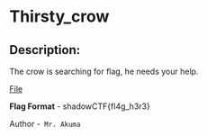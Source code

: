 
# Thirsty_crow
## Description:
The crow is searching for flag, he needs your help. 

[File](https://drive.google.com/file/d/1qSWLSsxjKos0uP3i7jrSZ84_yNhJ0JZZ/view?usp=sharing)

**Flag Format** - shadowCTF{fl4g_h3r3}

Author -` Mr. Akuma`

